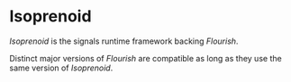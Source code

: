 # Isoprenoid

*Isoprenoid* is the signals runtime framework backing *Flourish*.

Distinct major versions of *Flourish* are compatible as long as they use the same version of *Isoprenoid*.
